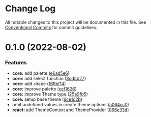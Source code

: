 # Change Log

All notable changes to this project will be documented in this file.
See [Conventional Commits](https://conventionalcommits.org) for commit guidelines.

# 0.1.0 (2022-08-02)


### Features

* **core:** add palette ([e6ad5e6](https://github.com/aliexme/rethemify/commit/e6ad5e6d81ef61c81d8e44b53f823303384fe026))
* **core:** add select function ([8cd5b27](https://github.com/aliexme/rethemify/commit/8cd5b27d9e4513eaafab65a81fac25cbb4003693))
* **core:** add shape ([f69bf14](https://github.com/aliexme/rethemify/commit/f69bf146920a08badadac535f22783e632573834))
* **core:** improve palette ([cef1626](https://github.com/aliexme/rethemify/commit/cef1626c1abf0126b12abac20b814cb0b03a4721))
* **core:** improve Theme type ([25a9fb5](https://github.com/aliexme/rethemify/commit/25a9fb5ae002ca355b0f43798e47eb1fb291f612))
* **core:** setup base theme ([6ce1c2b](https://github.com/aliexme/rethemify/commit/6ce1c2b53a1064d5eb2c208bc6664d5537960c47))
* omit undefined values in create theme options ([a064cc0](https://github.com/aliexme/rethemify/commit/a064cc09b2dc2694f4bc77c9f4452a9ab3c13e3f))
* **react:** add ThemeContext and ThemeProvider ([096e33d](https://github.com/aliexme/rethemify/commit/096e33d422fabda640f5a9f5abee1aa772f07dad))
